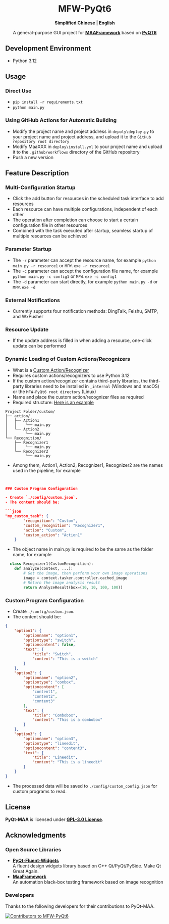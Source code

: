 <!-- markdownlint-disable MD033 MD041 -->

<div align="center">

# MFW-PyQt6

**[Simplified Chinese](./README.md) | [English](./README-en.md)**

A general-purpose GUI project for **[MAAFramework](https://github.com/MaaXYZ/MaaFramework)** based on **[PyQT6](https://doc.qt.io/qtforpython-6)**
</div>

## Development Environment

- Python 3.12

## Usage

### Direct Use

- `pip install -r requirements.txt`
- `python main.py`

### Using GitHub Actions for Automatic Building

- Modify the project name and project address in `depoly\deploy.py` to your project name and project address, and upload it to the `GitHub repository root directory`
- Modify MaaXXX in `deploy\install.yml` to your project name and upload it to the `.github/workflows` directory of the GitHub repository
- Push a new version

## Feature Description

### Multi-Configuration Startup

- Click the add button for resources in the scheduled task interface to add resources
- Each resource can have multiple configurations, independent of each other
- The operation after completion can choose to start a certain configuration file in other resources
- Combined with the task executed after startup, seamless startup of multiple resources can be achieved

### Parameter Startup

- The `-r` parameter can accept the resource name, for example `python main.py -r resource1` or `MFW.exe -r resource1`
- The `-c` parameter can accept the configuration file name, for example `python main.py -c config1` or `MFW.exe -c config1`
- The `-d` parameter can start directly, for example `python main.py -d` or `MFW.exe -d`

### External Notifications

- Currently supports four notification methods: DingTalk, Feishu, SMTP, and WxPusher

### Resource Update

- If the update address is filled in when adding a resource, one-click update can be performed

### Dynamic Loading of Custom Actions/Recognizers

- What is a [Custom Action/Recognizer](https://github.com/MaaXYZ/MaaFramework/blob/main/docs/zh_cn/1.1-%E5%BF%AB%E9%80%9F%E5%BC%80%E5%A7%8B.md#%E4%BD%BF%E7%94%A8-json-%E4%BD%8E%E4%BB%A3%E7%A0%81%E7%BC%96%E7%A8%8B%E4%BD%86%E5%AF%B9%E5%A4%8D%E6%9D%82%E4%BB%BB%E5%8A%A1%E4%BD%BF%E7%94%A8%E8%87%AA%E5%AE%9A%E4%B9%89%E9%80%BB%E8%BE%91)
- Requires custom actions/recognizers to use Python 3.12
- If the custom action/recognizer contains third-party libraries, the third-party libraries need to be installed in `_internal` (Windows and macOS) or the `MFW-PyQt6 root directory` (Linux)
- Name and place the custom action/recognizer files as required
- Required structure: [Here is an example](https://github.com/overflow65537/MAA_Punish/tree/main/assets)

```File Tree
Project Folder/custom/
├── action/
│   ├── Action1
│   │    └── main.py
│   └── Action2
│        └── main.py
└── Recognition/
    ├── Recognizer1
    │    └── main.py
    └── Recognizer2
         └── main.py
```

- Among them, Action1, Action2, Recognizer1, Recognizer2 are the names used in the pipeline, for example

```json


### Custom Program Configuration

- Create `./config/custom.json`.
- The content should be:

```json
"my_custom_task": {
        "recognition": "Custom",
        "custom_recognition": "Recognizer1",
        "action": "Custom",
        "custom_action": "Action1"
    }

```

- The object name in main.py is required to be the same as the folder name, for example

```python
  class Recognizer1(CustomRecognition):
    def analyze(context, ...):
        # Get the image, then perform your own image operations
        image = context.tasker.controller.cached_image
        # Return the image analysis result
        return AnalyzeResult(box=(10, 10, 100, 100))
```

### Custom Program Configuration

- Create ```./config/custom.json```.
- The content should be:

```json
{
    "option1": {
        "optionname": "option1",
        "optiontype": "switch",
        "optioncontent": false,
        "text": {
            "title": "Switch",
            "content": "This is a switch"
        }
    },
    "option2": {
        "optionname": "option2",
        "optiontype": "combox",
        "optioncontent": [
            "content1",
            "content2",
            "content3"
        ],
        "text": {
            "title": "Combobox",
            "content": "This is a combobox"
        }
    },
    "option3": {
        "optionname": "option3",
        "optiontype": "lineedit",
        "optioncontent": "content3",
        "text": {
            "title": "Lineedit",
            "content": "This is a lineedit"
        }
    }
}
```

- The processed data will be saved to `./config/custom_config.json` for custom programs to read.

## License

**PyQt-MAA** is licensed under **[GPL-3.0 License](./LICENSE)**.

## Acknowledgments

### Open Source Libraries

- **[PyQt-Fluent-Widgets](https://github.com/zhiyiYo/PyQt-Fluent-Widgets)**\
    A fluent design widgets library based on C++ Qt/PyQt/PySide. Make Qt Great Again.
- **[MaaFramework](https://github.com/MaaAssistantArknights/MaaFramework)**\
    An automation black-box testing framework based on image recognition

### Developers

Thanks to the following developers for their contributions to PyQt-MAA.

<a href="https://github.com/overflow65537/PYQT-MAA/graphs/contributors">
  <img src="https://contrib.rocks/image?repo=overflow65537/PYQT-MAA&max=1000" alt="Contributors to MFW-PyQt6"/>
</a>
